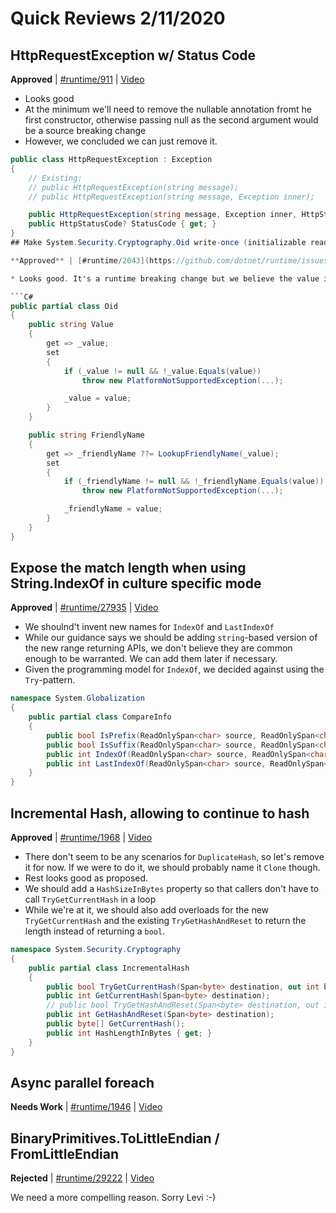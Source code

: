 # Quick Reviews 2/11/2020

## HttpRequestException w/ Status Code

**Approved** | [#runtime/911](https://github.com/dotnet/runtime/issues/911#issuecomment-584780389) | [Video](https://www.youtube.com/watch?v=kGIsqCyWqa0&t=0h0m0s)

* Looks good
* At the minimum we'll need to remove the nullable annotation fromt he first constructor, otherwise passing null as the second argument would be a source breaking change
* However, we concluded we can just remove it.

```C#
public class HttpRequestException : Exception
{
    // Existing:
    // public HttpRequestException(string message);
    // public HttpRequestException(string message, Exception inner);

    public HttpRequestException(string message, Exception inner, HttpStatusCode? statusCode);
    public HttpStatusCode? StatusCode { get; }
}
## Make System.Security.Cryptography.Oid write-once (initializable read-only)

**Approved** | [#runtime/2043](https://github.com/dotnet/runtime/issues/2043#issuecomment-584786046) | [Video](https://www.youtube.com/watch?v=kGIsqCyWqa0&t=0h12m10s)

* Looks good. It's a runtime breaking change but we believe the value is high and the risk is low (enough)

```C#
public partial class Oid
{
    public string Value
    {
        get => _value;
        set
        {
            if (_value != null && !_value.Equals(value))
                throw new PlatformNotSupportedException(...);

            _value = value;
        }
    }

    public string FriendlyName
    {
        get => _friendlyName ??= LookupFriendlyName(_value);
        set
        {
            if (_friendlyName != null && !_friendlyName.Equals(value))
                throw new PlatformNotSupportedException(...);

            _friendlyName = value;
        }
    }
}
```
## Expose the match length when using String.IndexOf in culture specific mode

**Approved** | [#runtime/27935](https://github.com/dotnet/runtime/issues/27935#issuecomment-584799296) | [Video](https://www.youtube.com/watch?v=kGIsqCyWqa0&t=0h24m32s)

* We shoulnd't invent new names for `IndexOf` and `LastIndexOf`
* While our guidance says we should be adding `string`-based version of the new range returning APIs, we don't believe they are common enough to be warranted. We can add them later if necessary.
* Given the programming model for `IndexOf`, we decided against using the `Try`-pattern.

```C#
namespace System.Globalization
{
    public partial class CompareInfo
    {
        public bool IsPrefix(ReadOnlySpan<char> source, ReadOnlySpan<char> prefix, CompareOptions options, out Range match);
        public bool IsSuffix(ReadOnlySpan<char> source, ReadOnlySpan<char> suffix, CompareOptions options, out Range match);
        public int IndexOf(ReadOnlySpan<char> source, ReadOnlySpan<char> value, CompareOptions options, out int matchLength);
        public int LastIndexOf(ReadOnlySpan<char> source, ReadOnlySpan<char> value, CompareOptions options, out int matchLength);
    }
}
```
## Incremental Hash, allowing to continue to hash

**Approved** | [#runtime/1968](https://github.com/dotnet/runtime/issues/1968#issuecomment-584806878) | [Video](https://www.youtube.com/watch?v=kGIsqCyWqa0&t=0h53m47s)

* There don't seem to be any scenarios for `DuplicateHash`, so let's remove it for now. If we were to do it, we should probably name it `Clone` though.
* Rest looks good as proposed.
* We should add a `HashSizeInBytes` property so that callers don't have to call `TryGetCurrentHash` in a loop
* While we're at it, we should also add overloads for the new `TryGetCurrentHash` and the existing `TryGetHashAndReset` to return the length instead of returning a `bool`.

```C#
namespace System.Security.Cryptography
{
    public partial class IncrementalHash
    {
        public bool TryGetCurrentHash(Span<byte> destination, out int bytesWritten);
        public int GetCurrentHash(Span<byte> destination);
        // public bool TryGetHashAndReset(Span<byte> destination, out int bytesWritten);
        public int GetHashAndReset(Span<byte> destination);
        public byte[] GetCurrentHash();
        public int HashLengthInBytes { get; }
    }
}
```
## Async parallel foreach

**Needs Work** | [#runtime/1946](https://github.com/dotnet/runtime/issues/1946) | [Video](https://www.youtube.com/watch?v=kGIsqCyWqa0&t=1h11m25s)

## BinaryPrimitives.ToLittleEndian / FromLittleEndian

**Rejected** | [#runtime/29222](https://github.com/dotnet/runtime/issues/29222#issuecomment-584820663) | [Video](https://www.youtube.com/watch?v=kGIsqCyWqa0&t=1h22m43s)

We need a more compelling reason. Sorry Levi :-)
